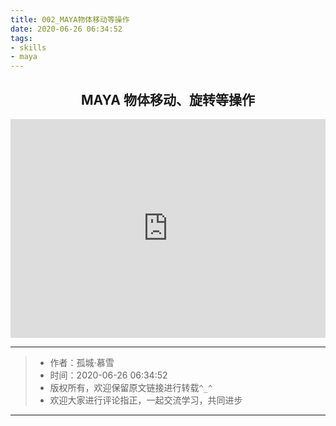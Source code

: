 ```yaml
---
title: 002_MAYA物体移动等操作
date: 2020-06-26 06:34:52
tags:
- skills
- maya
---
```


## <center> MAYA 物体移动、旋转等操作 </center> 

<iframe 
    width="100%" 
    height="350" 
    src='https://player.youku.com/embed/XNDcyODM0MTEwNA=='
    scrolling="no"
    border="0"
    frameborder="no"
    framespacing="0" 
    'allowfullscreen'>
</iframe>


---
> * 作者：孤城·慕雪
> * 时间：2020-06-26 06:34:52
> * 版权所有，欢迎保留原文链接进行转载`^_^`
> * 欢迎大家进行评论指正，一起交流学习，共同进步
---
